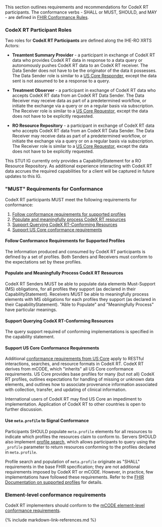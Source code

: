 
This section outlines requirements and recommendations for CodeX RT participants. The conformance verbs - SHALL or MUST, SHOULD, and MAY - are defined in [FHIR Conformance Rules](https://hl7.org/fhir/R4/conformance-rules.html).

### CodeX RT Participant Roles

Two roles for **CodeX RT Participants** are defined along the IHE-RO XRTS Actors:

* **Treamtent Summary Provider** - a participant in exchange of CodeX RT data who provides CodeX RT data in response to a data query or autonomously pushes CodeX RT data to an CodeX RT receiver. The Data Sender does not have to be the originator of the data it possesses. The Data Sender role is similar to a [US Core Responder](https://www.hl7.org/fhir/us/core/#us-core-actors), except the data sent is not assumed to be a response to a query.
* **Treatment Observer** - a participant in exchange of CodeX RT data who accepts CodeX RT data from an CodeX RT Data Sender. The Data Receiver may receive data as part of a predetermined workflow, or initiate the exchange via a query or on a regular basis via subscription. The Receiver role is similar to a [US Core Requestor](https://www.hl7.org/fhir/us/core/#us-core-actors), except the data does not have to be explicitly requested.

* **RO Resource Repository** - a participant in exchange of CodeX RT data who accepts CodeX RT data from an CodeX RT Data Sender. The Data Receiver may receive data as part of a predetermined workflow, or initiate the exchange via a query or on a regular basis via subscription. The Receiver role is similar to a [US Core Requestor](https://www.hl7.org/fhir/us/core/#us-core-actors), except the data does not have to be explicitly requested.

This STU1 IG currently only provides a CapabilityStatement for a RO Resource Repository. As additional experience interacting with CodeX RT data accrues the required capabilities for a client will be captured in future updates to this IG.

### "MUST" Requirements for Conformance

CodeX RT participants MUST meet the following requirements for conformance:

1. [Follow conformance requirements for supported profiles](#follow-conformance-requirements-for-supported-profiles)
1. [Populate and meaningfully process CodeX RT resources](#populate-and-meaningfully-process-codexrt-resources)
1. [Support Querying CodeX RT-Conforming Resources](#support-querying-codexrt-conforming-resources)
1. [Support US Core conformance requirements](#support-us-core-conformance-requirements)

#### Follow Conformance Requirements for Supported Profiles

The information produced and consumed by CodeX RT participants is defined by a set of profiles. Both Senders and Receivers must conform to the expectations set by these profiles.

#### Populate and Meaningfully Process CodeX RT Resources

CodeX RT Senders MUST be able to populate data elements Must-Support (MS) obligations, for all profiles they support (as declared in their CapabilityStatement). Receivers MUST be able to meaningfully process elements with MS obligations for each profiles they support (as declared in their CapabilityStatement). "Able to Populate" and "Meaningfully Process" have particular meanings.

#### Support Querying CodeX RT-Conforming Resources

The query support required of conforming implementations is specified in the capability statement.


#### Support US Core Conformance Requirements

Additional [conformance requirements from US Core](https://hl7.org/fhir/us/core/general-requirements.html) apply to RESTful interactions, searches, and resource formats in CodeX RT. CodeX RT derives from mCODE, which  "inherits" all US Core conformance requirements. US Core provides base profiles for many (but not all) CodeX RT profiles, outlines expectations for handling of missing or unknown data elements, and outlines how to associate provenance information associated with collection, transfer, and updating of clinical information.

International users of CodeX RT may find US Core an impediment to implementation. Application of CodeX RT to other countries is open to further discussion.

#### Use `meta.profile` to Signal Conformance

Participants SHOULD populate `meta.profile` elements for all resources to indicate which profiles the resources claim to conform to. Servers SHOULD also implement [profile search](https://www.hl7.org/fhir/search.html#profile), which allows participants to query using the `_profile` parameter to return resources conforming to the profiles declared in `meta.profile`.

Profile search and population of `meta.profile` originate as "SHALL" requirements in the base FHIR specification; they are not additional requirements imposed by CodeX RT or mCODE. However, in practice, few implementations have followed these requirements. Refer to the [FHIR Documentation on supported profiles](https://www.hl7.org/fhir/profiling.html#CapabilityStatement.rest.resource.supportedProfile) for details.

### Element-level conformance requirements
CodeX RT implementers should conform to the [mCODE element-level conformance requirements](https://hl7.org/fhir/us/mcode/STU2.1/conformance-profiles.html#element-level-conformance-expectations).

{% include markdown-link-references.md %}
